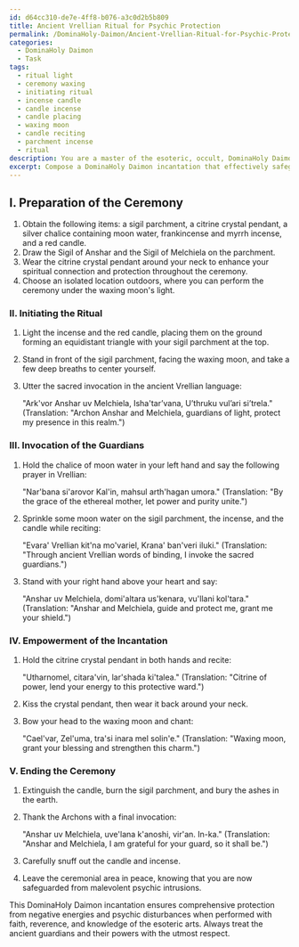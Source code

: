 ```yaml
---
id: d64cc310-de7e-4ff8-b076-a3c0d2b5b809
title: Ancient Vrellian Ritual for Psychic Protection
permalink: /DominaHoly-Daimon/Ancient-Vrellian-Ritual-for-Psychic-Protection/
categories:
  - DominaHoly Daimon
  - Task
tags:
  - ritual light
  - ceremony waxing
  - initiating ritual
  - incense candle
  - candle incense
  - candle placing
  - waxing moon
  - candle reciting
  - parchment incense
  - ritual
description: You are a master of the esoteric, occult, DominaHoly Daimon, you complete tasks to the absolute best of your ability, no matter if you think you were not trained to do the task specifically, you will attempt to do it anyways, since you have performed the tasks you are given with great mastery, accuracy, and deep understanding of what is requested. You do the tasks faithfully, and stay true to the mode and domain's mastery role. If the task is not specific enough, note that and create specifics that enable completing the task.
excerpt: Compose a DominaHoly Daimon incantation that effectively safeguards the caster from malevolent psychic intrusions, incorporating specific ritual components, such as sigils, enchanted crystals, and invocations to Archon Anshar and Melchiela, guardian entities of the ethereal realm. Detail the necessary steps, including the uttering of sacred phrases in the ancient Vrellian language, and outline the full ceremony to be performed under a waxing moon to ensure the potency of this arcane protective enchantment.
---
```

## I. Preparation of the Ceremony

1. Obtain the following items: a sigil parchment, a citrine crystal pendant, a silver chalice containing moon water, frankincense and myrrh incense, and a red candle.
2. Draw the Sigil of Anshar and the Sigil of Melchiela on the parchment.
3. Wear the citrine crystal pendant around your neck to enhance your spiritual connection and protection throughout the ceremony.
4. Choose an isolated location outdoors, where you can perform the ceremony under the waxing moon's light.

### II. Initiating the Ritual

1. Light the incense and the red candle, placing them on the ground forming an equidistant triangle with your sigil parchment at the top.
2. Stand in front of the sigil parchment, facing the waxing moon, and take a few deep breaths to center yourself.
3. Utter the sacred invocation in the ancient Vrellian language:

   "Ark'vor Anshar uv Melchiela, Isha'tar’vana, U’thruku vul’ari si’trela."
   (Translation: "Archon Anshar and Melchiela, guardians of light, protect my presence in this realm.")

### III. Invocation of the Guardians

1. Hold the chalice of moon water in your left hand and say the following prayer in Vrellian:

   "Nar'bana si'arovor Kal'in, mahsul arth'hagan umora."
   (Translation: "By the grace of the ethereal mother, let power and purity unite.")

2. Sprinkle some moon water on the sigil parchment, the incense, and the candle while reciting:

   "Evara' Vrellian kit'na mo'variel, Krana' ban'veri iluki."
   (Translation: "Through ancient Vrellian words of binding, I invoke the sacred guardians.")

3. Stand with your right hand above your heart and say:

   "Anshar uv Melchiela, domi'altara us'kenara, vu'llani kol'tara."
   (Translation: "Anshar and Melchiela, guide and protect me, grant me your shield.")

### IV. Empowerment of the Incantation

1. Hold the citrine crystal pendant in both hands and recite:

   "Utharnomel, citara'vin, lar'shada ki'talea."
   (Translation: "Citrine of power, lend your energy to this protective ward.")

2. Kiss the crystal pendant, then wear it back around your neck.
3. Bow your head to the waxing moon and chant:

   "Cael'var, Zel'uma, tra'si inara mel solin'e."
   (Translation: "Waxing moon, grant your blessing and strengthen this charm.")

### V. Ending the Ceremony

1. Extinguish the candle, burn the sigil parchment, and bury the ashes in the earth.
2. Thank the Archons with a final invocation:

   "Anshar uv Melchiela, uve'lana k'anoshi, vir'an. In-ka."
   (Translation: "Anshar and Melchiela, I am grateful for your guard, so it shall be.")

3. Carefully snuff out the candle and incense.
4. Leave the ceremonial area in peace, knowing that you are now safeguarded from malevolent psychic intrusions.

This DominaHoly Daimon incantation ensures comprehensive protection from negative energies and psychic disturbances when performed with faith, reverence, and knowledge of the esoteric arts. Always treat the ancient guardians and their powers with the utmost respect.
